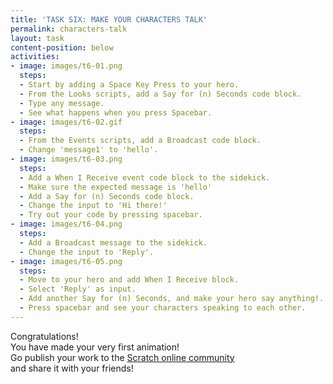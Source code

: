 ```yaml
---
title: 'TASK SIX: MAKE YOUR CHARACTERS TALK'
permalink: characters-talk
layout: task
content-position: below
activities:
- image: images/t6-01.png
  steps:
  - Start by adding a Space Key Press to your hero.
  - From the Looks scripts, add a Say for (n) Seconds code block.
  - Type any message.
  - See what happens when you press Spacebar.
- image: images/t6-02.gif
  steps:
  - From the Events scripts, add a Broadcast code block.
  - Change 'message1' to 'hello'.
- image: images/t6-03.png
  steps:
  - Add a When I Receive event code block to the sidekick.
  - Make sure the expected message is 'hello'
  - Add a Say for (n) Seconds code block.
  - Change the input to 'Hi there!'
  - Try out your code by pressing spacebar.
- image: images/t6-04.png
  steps:
  - Add a Broadcast message to the sidekick.
  - Change the input to 'Reply'.
- image: images/t6-05.png
  steps:
  - Move to your hero and add When I Receive block.
  - Select 'Reply' as input.
  - Add another Say for (n) Seconds, and make your hero say anything!.
  - Press spacebar and see your characters speaking to each other.
---
```


<div class="content-info -end">
  <div class="info-title -no-image">Congratulations!</div>
  <div class="info-text -no-image">
    You have made your very first animation!<br>
    Go publish your work to the
    <a class="content-link" href="https://scratch.mit.edu/" target="_blank">Scratch online community</a><br>
    and share it with your friends!
  </div>
</div>
